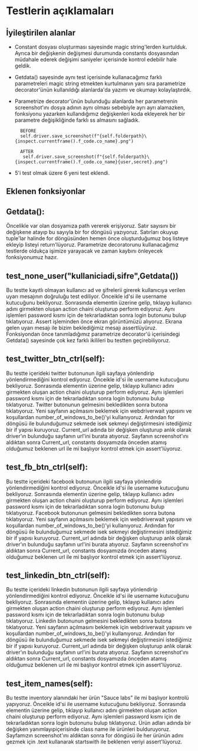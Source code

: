 # Testlerin açıklamaları


## İyileştirilen alanlar 
+ Constant dosyası oluşturması sayesinde magic string'lerden kurtulduk. Ayrıca bir değişkenin değişmesi durumunda constants dosyasından müdahale ederek değişimi saniyeler içerisinde kontrol edebilir hale geldik. 

+ Getdata() sayesinde aynı test içerisinde kullanacağımız farklı parametreleri magic string etmekten kurtulmanın yanı sıra parametrize decorator'ünün kullanıldığı alanlarda'da yazımı ve okumayı kolaylaştırdık. 

+ Parametrize decorator'ünün bulunduğu alanlarda her parametrenin screenshot'ını dosya adının aynı olması sebebiyle ayrı ayrı alamazken, fonksiyonu yazarken kullandığımız değişkenleri koda ekleyerek her bir parametre değişikliğinde farklı ss almasını sağladık. 

        BEFORE 
        self.driver.save_screenshot(f"{self.folderpath}\{inspect.currentframe().f_code.co_name}.png") 

        AFTER
         self.driver.save_screenshot(f"{self.folderpath}\{inspect.currentframe().f_code.co_name}{user,secret}.png") 
     

+ 5'i test olmak üzere 6 yeni test eklendi.


## Eklenen fonksiyonlar 

## Getdata():
Öncelikle var olan dosyamıza path vererek erişiyoruz. Satır sayısını bir değişkene atayıp bu sayıyla bir for döngüsü yazıyoruz. Satırları okuyup tuple'lar halinde for döngüsünden hemen önce oluşturduğumuz boş listeye ekleyip listeyi return'lüyoruz. Parametrize decoratorunu kullanacağımız testlerde oldukça işimize yarayacak ve zaman kaybını önleyecek fonksiyonumuz hazır.

## test_none_user("kullaniciadi,sifre",Getdata())
Bu testte kayıtlı olmayan kullanıcı ad ve şifrelerii girerek kullanıcıya verilen uyarı mesajının doğruluğu test ediliyor. Önceikle id'si ile username kutucuğunu bekliyoruz. Sonrasında
elementin üzerine gelip, tıklayıp kullanıcı adını girmekten oluşan action chaini oluşturup perform ediyoruz. Aynı işlemleri password kısmı için de tekrarladıktan sonra login butonunu bulup tıklatıyoruz. Assert işleminden önce ekran görüntümüzü alıyoruz. Ekrana gelen uyarı mesajı ile bizim beklediğimiz mesajı assertlüyüruz. Fonksiyondan önce tanımladığımız parametrize decorator'ü içerisindegi Getdata() sayesinde çok kez farklı ikilileri bu testten geçirebiliyoruz.

## test_twitter_btn_ctrl(self):
Bu testte içerideki twitter butonunun ilgili sayfaya yönlendirip yönlendirmediğini kontrol ediyoruz. Önceikle id'si ile username kutucuğunu bekliyoruz. Sonrasında
elementin üzerine gelip, tıklayıp kullanıcı adını girmekten oluşan action chaini oluşturup perform ediyoruz. Aynı işlemleri password kısmı için de tekrarladıktan sonra login butonunu bulup tıklatıyoruz. Twitter butonunun gelmesini bekledikten sonra butona tıklatıyoruz. Yeni sayfanın açılmasını beklemek için webdriverwait yapısını ve koşullardan number_of_windows_to_be()'yi kullanıyoruz. Ardından for döngüsü ile bulunduğumuz sekmede isek sekmeyi değiştirmesini istediğimiz bir if yapısı kuruyoruz.
Current_url adında bir değişken oluşturup anlık olarak driver'ın bulunduğu sayfanın url'ini burata atıyoruz. Sayfanın screenshot'ını aldıktan sonra Current_url, constants dosyamızda önceden atamış olduğumuz beklenen url ile mi başlıyor kontrol etmek için assert'lüyoruz.

## test_fb_btn_ctrl(self):
Bu testte içerideki facebook butonunun ilgili sayfaya yönlendirip yönlendirmediğini kontrol ediyoruz. Önceikle id'si ile username kutucuğunu bekliyoruz. Sonrasında
elementin üzerine gelip, tıklayıp kullanıcı adını girmekten oluşan action chaini oluşturup perform ediyoruz. Aynı işlemleri password kısmı için de tekrarladıktan sonra login butonunu bulup tıklatıyoruz. Facebook butonunun gelmesini bekledikten sonra butona tıklatıyoruz. Yeni sayfanın açılmasını beklemek için webdriverwait yapısını ve koşullardan number_of_windows_to_be()'yi kullanıyoruz. Ardından for döngüsü ile bulunduğumuz sekmede isek sekmeyi değiştirmesini istediğimiz bir if yapısı kuruyoruz.
Current_url adında bir değişken oluşturup anlık olarak driver'ın bulunduğu sayfanın url'ini burata atıyoruz. Sayfanın screenshot'ını aldıktan sonra Current_url, constants dosyamızda önceden atamış olduğumuz beklenen url ile mi başlıyor kontrol etmek için assert'lüyoruz.

## test_linkedin_btn_ctrl(self):
Bu testte içerideki linkedin butonunun ilgili sayfaya yönlendirip yönlendirmediğini kontrol ediyoruz. Önceikle id'si ile username kutucuğunu bekliyoruz. Sonrasında
elementin üzerine gelip, tıklayıp kullanıcı adını girmekten oluşan action chaini oluşturup perform ediyoruz. Aynı işlemleri password kısmı için de tekrarladıktan sonra login butonunu bulup tıklatıyoruz. Linkedin butonunun gelmesini bekledikten sonra butona tıklatıyoruz. Yeni sayfanın açılmasını beklemek için webdriverwait yapısını ve koşullardan number_of_windows_to_be()'yi kullanıyoruz. Ardından for döngüsü ile bulunduğumuz sekmede isek sekmeyi değiştirmesini istediğimiz bir if yapısı kuruyoruz.
Current_url adında bir değişken oluşturup anlık olarak driver'ın bulunduğu sayfanın url'ini burata atıyoruz. Sayfanın screenshot'ını aldıktan sonra Current_url, constants dosyamızda önceden atamış olduğumuz beklenen url ile mi başlıyor kontrol etmek için assert'lüyoruz.

## test_item_names(self):
Bu testte inventory alanındaki her ürün "Sauce labs" ile mi başlıyor kontrolü yapıyoruz. Önceikle id'si ile username kutucuğunu bekliyoruz. Sonrasında
elementin üzerine gelip, tıklayıp kullanıcı adını girmekten oluşan action chaini oluşturup perform ediyoruz. Aynı işlemleri password kısmı için de tekrarladıktan sonra login butonunu bulup tıklatıyoruz. Ürün adları adında bir değişken yanımlayıpiçerisinde class name ile ürünleri bulduruyoruz. Sayfamızın screenshot'ını aldıktan sonra for döngüsü ile her ürünün adını gezmek için .text kullanarak startswith ile beklenen veriyi assert'lüyoruz.
